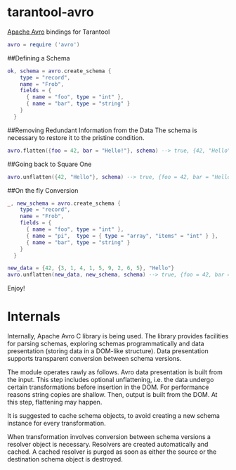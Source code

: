 # tarantool-avro
[Apache Avro](http://avro.apache.org/docs/1.8.0/spec.html) bindings for Tarantool

```lua
avro = require ('avro')
```

##Defining a Schema
```lua
ok, schema = avro.create_schema {
    type = "record",
    name = "Frob",
    fields = {
      { name = "foo", type = "int" },
      { name = "bar", type = "string" }
    }
  }
```

##Removing Redundant Information from the Data
The schema is necessary to restore it to the pristine condition.
```lua
avro.flatten({foo = 42, bar = "Hello!"}, schema) --> true, {42, "Hello"}
```

##Going back to Square One
```lua
avro.unflatten({42, "Hello"}, schema) --> true, {foo = 42, bar = "Hello!"}
```

##On the fly Conversion
```lua
_, new_schema = avro.create_schema {
    type = "record",
    name = "Frob",
    fields = {
      { name = "foo", type = "int" },
      { name = "pi",  type = { type = "array", "items" = "int" } },
      { name = "bar", type = "string" }
    }
  }

new_data = {42, {3, 1, 4, 1, 5, 9, 2, 6, 5}, "Hello"}
avro.unflatten(new_data, new_schema, schema) --> true, {foo = 42, bar = "Hello!"}
```

Enjoy!

# Internals

Internally, Apache Avro C library is being used.
The library provides facilities for parsing schemas, exploring schemas programmatically and data presentation
(storing data in a DOM-like structure).
Data presentation supports transparent conversion between schema versions.

The module operates rawly as follows.
Avro data presentation is built from the input.
This step includes optional unflattening, i.e. the data undergo certain transformations before insertion in the DOM.
For performance reasons string copies are shallow.
Then, output is built from the DOM. At this step, flattening may happen.

It is suggested to cache schema objects,
to avoid creating a new schema instance for every transformation.

When transformation involves conversion between schema versions a resolver object is necessary.
Resolvers are created automatically and cached.
A cached resolver is purged as soon as either the source or the destination schema object is destroyed.
